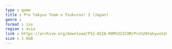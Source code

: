 ```yaml
---
type : game
title : Pro Yakyuu Team o Tsukurou! 3 (Japan)
genre : 
format : iso
region : asia
link : https://archive.org/download/PS2-ASIA-ROMS321COM/Pro%20Yakyuu%20Team%20o%20Tsukurou%21%203%20%28Japan%29.7z
size : 1.6GB
---
```

